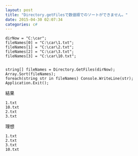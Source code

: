 ```yaml
---
layout: post
title: "Directory.getFilesで数値順でのソートができません。"
date: 2015-04-30 02:07:34
categories: c#
---
```

<pre><code>dirNow = "C:\car";
fileNames[0] = "C:\car\1.txt";
fileNames[1] = "C:\car\2.txt";
fileNames[2] = "C:\car\3.txt";
fileNames[3] = "C:\car\10.txt";


string[] fileNames = Directory.GetFiles(dirNow);
Array.Sort(fileNames);
foreach(string str in fileNames) Console.WriteLine(str);
Application.Exit();
</code></pre>

<p>結果</p>

<pre><code>1.txt
10.txt
2.txt
3.txt
</code></pre>

<p>理想</p>

<pre><code>1.txt
2.txt
3.txt
10.txt
</code></pre>
